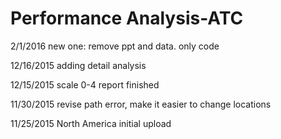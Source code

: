# Performance Analysis-ATC
2/1/2016 new one: remove ppt and data. only code

12/16/2015 adding detail analysis

12/15/2015 scale 0-4 report finished

11/30/2015 revise path error, make it easier to change locations

11/25/2015 North America initial upload


